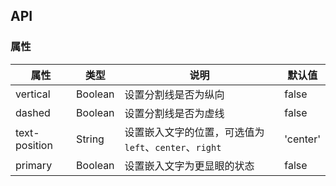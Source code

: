 ## API

### 属性

| 属性          | 类型    | 说明                                                   | 默认值   |
| ------------- | ------- | ------------------------------------------------------ | -------- |
| vertical      | Boolean | 设置分割线是否为纵向                                   | false    |
| dashed        | Boolean | 设置分割线是否为虚线                                   | false    |
| text-position | String  | 设置嵌入文字的位置，可选值为 `left`、`center`、`right` | 'center' |
| primary       | Boolean | 设置嵌入文字为更显眼的状态                             | false    |

